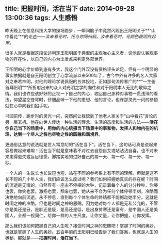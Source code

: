 title: 把握时间，活在当下
date: 2014-09-28 13:00:36
tags: 人生感悟
---
昨天晚上在信息科技大学的操场跑步，一瞬间脑子中竟然闪现出王阳明关于**“山中看花”**的论述——*汝未看花时，花与你同归寂。汝来看花时，花颜色便明白起来*。

很多人就是根据这段论述判定王阳明属于典型的主观唯心主义者，说他否认客观事物的存在性，以自己的内心为出发点来判定外部世界。

王阳明的心学价值到底有多大，我这个门外汉没有资格评头论足，但有一个明显的事实依据就是自王阳明创立了心学流派以来500年了，古今中外有许多的名人大家对之奉若神明，对他的理论学说佩服的五体投地，正如那句流传甚广的**“一生俯首拜阳明”**所折射出来的众人对光明之学的向往和对于阳明本人无比的敬仰之情。我们也许应该好好的正视一下自己的内心，收回自己那种对事物一贯浅薄的看法，仰望星空苍穹时，仔细品味一下他的思想、他的言论，也许那灵光一闪的参悟就在心中向我们招手呢。

书回前传，跑步时的灵光一闪，突然间让我悟到了他老人家关于“山中看花”言论的另一层玄机。他在向世人传达一种生活的理念、生活的态度和生活的方法——**活在你自己当下的场景中，用你的内心统摄当下场景中的事和物，发挥人和物内在的机理，达到一个尽人之性也尽物之性的圆融和谐境界**。

更通俗达意的说法就是世人常念叨的“活在当下”。活在当下，这句话可真是说起来容易做起来难啊！活在当下就是意味着不对过去自怨自艾或站沾沾自喜，也不对未来患得患失或盲目憧憬，脚踏实地的过好自己的每一天、每一时、每一分、每一秒。

一个人的一生说长也长说短也短，站在不同的参考系上有不同的理解。但就是这不长不短的几十年人生，我们应该怎么度过呢？我们如何把握她真实的存在呢？时间的流逝是无情的，自然界有一座永不停摆的大钟，记录着每个人的分分秒秒，你哭也罢，你笑也罢，激扬也罢，颓废也罢，她从来不会为任何个体停顿半刻，冷酷而决绝地向前流逝，永不停息，直到每个个体生命的终结都不能撼动她半分。这就是时间之神的冷酷，但也是时间之神的恩赐。因为她对每个人都是无私公允的，不管你是美还是丑，是胖还是瘦，是高还是低，是出身贫寒还是富有，是中国人还是美国人，全都一视同仁，给你一样的人生尺度，让你丈量，让你把握，让你发挥。

那么我们该如何把握自己的人生呢？接受时间之神的恩赐吧！掌握了时间的奥妙，也就是掌握了人生的奥妙。五百年前的王阳明已经告诉了我们答案，也就是人生的奥秘，那就是——**把握时间，活在当下**。
